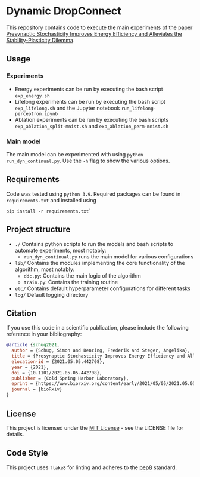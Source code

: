 # Dynamic DropConnect

This repository contains code to execute the main experiments of the paper [Presynaptic Stochasticity Improves Energy Efficiency and Alleviates the Stability-Plasticity Dilemma](https://doi.org/10.1101/2021.05.05.442708).

## Usage

### Experiments

- Energy experiments can be run by executing the bash script `exp_energy.sh`
- Lifelong experiments can be run by executing the bash script `exp_lifelong.sh` and the Jupyter notebook `run_lifelong-perceptron.ipynb`
- Ablation experiments can be run by executing the bash scripts `exp_ablation_split-mnist.sh` and `exp_ablation_perm-mnist.sh`

### Main model

The main model can be experimented with using `python run_dyn_continual.py`. Use the `-h` flag to show the various options.

## Requirements

Code was tested using `python 3.9`. Required packages can be found in `requirements.txt` and installed using

```
pip install -r requirements.txt`
```

## Project structure

- `./` Contains python scripts to run the models and bash scripts to automate experiments, most notably:
  - `run_dyn_continual.py` runs the main model for various configurations
- `lib/` Contains the modules implementing the core functionality of the algorithm, most notably:
  - `ddc.py`: Contains the main logic of the algorithm
  - `train.py`: Contains the training routine
- `etc/` Contains default hyperparameter configurations for different tasks
- `log/` Default logging directory

## Citation

If you use this code in a scientific publication, please include the following reference in your bibliography:

```bibtex
@article {schug2021,
  author = {Schug, Simon and Benzing, Frederik and Steger, Angelika},
  title = {Presynaptic Stochasticity Improves Energy Efficiency and Alleviates the Stability-Plasticity Dilemma},
  elocation-id = {2021.05.05.442708},
  year = {2021},
  doi = {10.1101/2021.05.05.442708},
  publisher = {Cold Spring Harbor Laboratory},
  eprint = {https://www.biorxiv.org/content/early/2021/05/05/2021.05.05.442708.full.pdf},
  journal = {bioRxiv}
}
```

## License

This project is licensed under the [MIT License](https://choosealicense.com/licenses/mit/) - see the LICENSE file for details.

## Code Style

This project uses `flake8` for linting and adheres to the [pep8](https://pep8.org/) standard.
